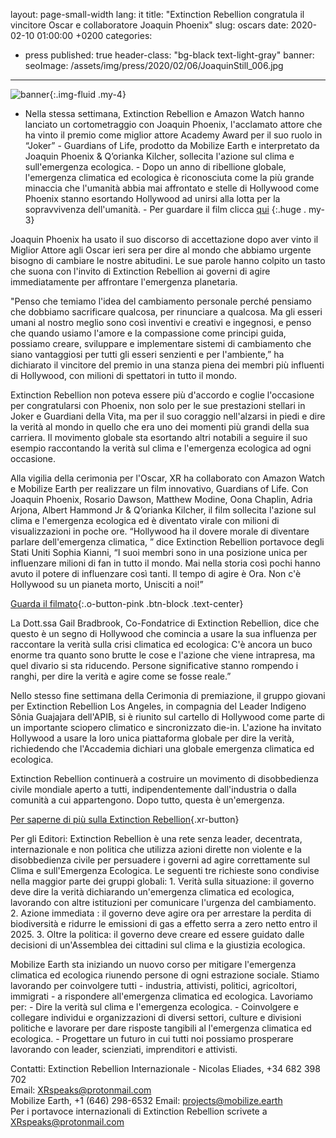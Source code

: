 layout: page-small-width
lang: it
title: "Extinction Rebellion congratula il vincitore Oscar e collaboratore Joaquin Phoenix"
slug: oscars
date: 2020-02-10 01:00:00 +0200
categories:
  - press
published: true
header-class: "bg-black text-light-gray"
banner: 
seoImage: /assets/img/press/2020/02/06/JoaquinStill_006.jpg
---
![banner](/assets/img/press/2020/02/06/JoaquinStill_006.jpg){:.img-fluid
.my-4}

- Nella stessa settimana, Extinction Rebellion e Amazon Watch hanno lanciato
un cortometraggio con Joaquin Phoenix, l'acclamato attore che ha vinto il
premio come miglior attore Academy Award per il suo ruolo in “Joker” -
Guardians of Life, prodotto da Mobilize Earth e interpretato da Joaquin
Phoenix & Q’orianka Kilcher, sollecita l'azione sul clima e sull'emergenza
ecologica.  - Dopo un anno di ribellione globale, l'emergenza climatica ed
ecologica è riconosciuta come la più grande minaccia che l'umanità abbia mai
affrontato e stelle di Hollywood come Phoenix stanno esortando Hollywood ad
unirsi alla lotta per la sopravvivenza dell'umanità.  - Per guardare il film
clicca [qui](http://www.mobilize.earth/)  {:.huge . my-3}
  

Joaquin Phoenix ha usato il suo discorso di accettazione dopo aver vinto il
Miglior Attore agli Oscar ieri sera per dire al mondo che abbiamo urgente
bisogno di cambiare le nostre abitudini. Le sue parole hanno colpito un
tasto che suona con l'invito di Extinction Rebellion ai governi di agire
immediatamente per affrontare l'emergenza planetaria.

"Penso che temiamo l'idea del cambiamento personale perché pensiamo che
dobbiamo sacrificare qualcosa, per rinunciare a qualcosa. Ma gli esseri
umani al nostro meglio sono così inventivi e creativi e ingegnosi, e penso
che quando usiamo l'amore e la compassione come principi guida, possiamo
creare, sviluppare e implementare sistemi di cambiamento che siano
vantaggiosi per tutti gli esseri senzienti e per l'ambiente,” ha dichiarato
il vincitore del premio in una stanza piena dei membri più influenti di
Hollywood, con milioni di spettatori in tutto il mondo.

Extinction Rebellion non poteva essere più d'accordo e coglie l'occasione
per congratularsi con Phoenix, non solo per le sue prestazioni stellari in
Joker e Guardiani della Vita, ma per il suo coraggio nell'alzarsi in piedi e
dire la verità al mondo in quello che era uno dei momenti più grandi della
sua carriera. Il movimento globale sta esortando altri notabili a seguire il
suo esempio raccontando la verità sul clima e l'emergenza ecologica ad ogni
occasione.

Alla vigilia della cerimonia per l'Oscar, XR ha collaborato con Amazon Watch
e Mobilize Earth per realizzare un film innovativo, Guardians of Life. Con
Joaquin Phoenix, Rosario Dawson, Matthew Modine, Oona Chaplin, Adria Arjona,
Albert Hammond Jr & Q’orianka Kilcher, il film sollecita l'azione sul clima
e l'emergenza ecologica ed è diventato virale con milioni di visualizzazioni
in poche ore.  “Hollywood ha il dovere morale di diventare parlare
dell'emergenza climatica, ” dice Extinction Rebellion portavoce degli Stati
Uniti Sophia Kianni, “I suoi membri sono in una posizione unica per
influenzare milioni di fan in tutto il mondo. Mai nella storia così pochi
hanno avuto il potere di influenzare così tanti. Il tempo di agire è
Ora. Non c'è Hollywood su un pianeta morto, Unisciti a noi!”

 [Guarda il filmato](http://www.mobilize.earth){:.o-button-pink .btn-block .text-center}

La Dott.ssa Gail Bradbrook, Co-Fondatrice di Extinction Rebellion, dice che
questo è un segno di Hollywood che comincia a usare la sua influenza per
raccontare la verità sulla crisi climatica ed ecologica: C'è ancora un buco
enorme tra quanto sono brutte le cose e l'azione che viene intrapresa, ma
quel divario si sta riducendo. Persone significative stanno rompendo i
ranghi, per dire la verità e agire come se fosse reale.”

Nello stesso fine settimana della Cerimonia di premiazione, il gruppo
giovani per Extinction Rebellion Los Angeles, in compagnia del Leader
Indigeno Sônia Guajajara dell'APIB, si è riunito sul cartello di Hollywood
come parte di un importante sciopero climatico e sincronizzato
die-in. L'azione ha invitato Hollywood a usare la loro unica piattaforma
globale per dire la verità, richiedendo che l'Accademia dichiari una globale
emergenza climatica ed ecologica.

Extinction Rebellion continuerà a costruire un movimento di disobbedienza
civile mondiale aperto a tutti, indipendentemente dall'industria o dalla
comunità a cui appartengono. Dopo tutto, questa è un'emergenza.


 [Per saperne di più sulla Extinction Rebellion](https://rebellion.global/about-us){.xr-button}


Per gli Editori: Extinction Rebellion è una rete senza leader, decentrata,
internazionale e non politica che utilizza azioni dirette non violente e la
disobbedienza civile per persuadere i governi ad agire correttamente sul
Clima e sull'Emergenza Ecologica.  Le  seguenti tre richieste sono condivise
nella maggior parte dei gruppi globali: 1. Verità sulla situazione: il
governo deve dire la verità dichiarando un'emergenza climatica ed ecologica,
lavorando con altre istituzioni per comunicare l'urgenza del cambiamento.
2. Azione immediata : il governo deve agire ora per arrestare la perdita di
biodiversità e ridurre le emissioni di gas a effetto serra a zero netto
entro il 2025.  3. Oltre la politica: il governo deve creare ed essere
guidato dalle decisioni di un'Assemblea dei cittadini sul clima e la
giustizia ecologica.
  
Mobilize Earth sta iniziando un nuovo corso per mitigare l'emergenza
climatica ed ecologica riunendo persone di ogni estrazione sociale. Stiamo
lavorando per coinvolgere tutti - industria, attivisti, politici,
agricoltori, immigrati - a rispondere all'emergenza climatica ed
ecologica. Lavoriamo per: - Dire la verità sul clima e l'emergenza
ecologica. - Coinvolgere e collegare individui e organizzazioni di diversi
settori, culture e divisioni politiche e lavorare per dare risposte
tangibili al l'emergenza climatica ed ecologica. - Progettare un futuro in
cui tutti noi possiamo prosperare lavorando con leader, scienziati,
imprenditori e attivisti.

Contatti:
Extinction Rebellion Internazionale - Nicolas Eliades, +34 682 398 702  
Email: XRspeaks@protonmail.com  
Mobilize Earth, +1 (646) 298-6532 Email: projects@mobilize.earth  
Per i portavoce internazionali di Extinction Rebellion scrivete a
XRspeaks@protonmail.com
